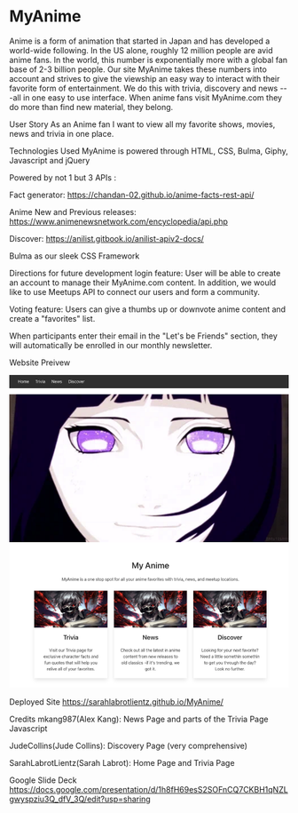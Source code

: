 # MyAnime

Anime is a form of animation that started in Japan and has developed a world-wide following. In the US alone, roughly 12 million people are avid anime fans. In the world, this number is exponentially more with a global fan base of 2-3 billion people. Our site MyAnime takes these 
numbers into account and strives to give the viewship an easy way to interact with their favorite form of entertainment. We do this with trivia, discovery and news ---all in one easy to use interface. When anime fans visit MyAnime.com they do more than find new material, they belong. 


User Story
As an Anime fan I want to view all my favorite shows, movies, news and trivia in one place. 

Technologies Used
MyAnime is powered through HTML, CSS, Bulma, Giphy, Javascript and jQuery

Powered by not 1 but 3 APIs :

Fact generator: https://chandan-02.github.io/anime-facts-rest-api/

Anime New and Previous releases: https://www.animenewsnetwork.com/encyclopedia/api.php

Discover: https://anilist.gitbook.io/anilist-apiv2-docs/ 

Bulma as our sleek CSS Framework

Directions for future development
login feature: User will be able to create an account to manage their MyAnime.com content. In addition, we would like to use Meetups API to connect our users and form a community.  

Voting feature: Users can give a thumbs up or downvote anime content and create a "favorites" list.

When participants enter their email in the "Let's be Friends" section, they will automatically be enrolled in our monthly newsletter. 


Website Preivew 

![HomePage](/SS_HomePage.png)


Deployed Site
https://sarahlabrotlientz.github.io/MyAnime/



Credits
mkang987(Alex Kang): News Page and parts of the Trivia Page Javascript

JudeCollins(Jude Collins): Discovery Page (very comprehensive)

SarahLabrotLientz(Sarah Labrot): Home Page and Trivia Page


Google Slide Deck 
https://docs.google.com/presentation/d/1h8fH69esS2SOFnCQ7CKBH1qNZLgwyspziu3Q_dfV_3Q/edit?usp=sharing
